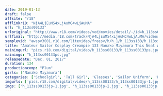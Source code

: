 ```yaml
---
date: 2019-01-13
draft: false
affsite: "r18"
afflinkr18: "NjA4LjEuMS4xLjAuMC4wLjAuMA"
url: "h_113ss00133"
urloriginal: "http://www.r18.com/videos/vod/movies/detail/-/id=h_113ss00133"
urlfinal: "http://media.r18.com/track/NjA4LjEuMS4xLjAuMC4wLjAuMA/videos/vod/movies/detail/-/id=h_113ss00133"
samplevid: "awspv3001.r18.com/litevideo/freepv/h/h_1/h_113ss133/h_113ss133_dmb_w.mp4"
title: "Amateur Sailor Cosplay Creampie 133 Nanako Miyamura This Neat And Clean Girl In Glasses Is 175cm Tall Volleyball Ace Who Shakes Her Cowgirl Ass In Creampie High-Speed Sex... A Sports Loving Maso Bitch! Nanako Miyamura"
mainimgurl: "pics.r18.com/digital/video/h_113ss00133/h_113ss00133ps.jpg"
mainimgs: "h_113ss00133ps.jpg"
releasedate: "Dec. 01, 2017"
duration: 134
productioncomp: "Plum"
girls: ['Nanako Miyamura']
categories: ['Schoolgirl', 'Tall Girl', 'Glasses', 'Sailor Uniform', 'Featured Actress', 'Creampie', 'Urination', 'Hi-Def']
imgurls: ['pics.r18.com/digital/video/h_113ss00133/h_113ss00133jp-1.jpg', 'pics.r18.com/digital/video/h_113ss00133/h_113ss00133jp-2.jpg', 'pics.r18.com/digital/video/h_113ss00133/h_113ss00133jp-3.jpg', 'pics.r18.com/digital/video/h_113ss00133/h_113ss00133jp-4.jpg', 'pics.r18.com/digital/video/h_113ss00133/h_113ss00133jp-5.jpg', 'pics.r18.com/digital/video/h_113ss00133/h_113ss00133jp-6.jpg', 'pics.r18.com/digital/video/h_113ss00133/h_113ss00133jp-7.jpg', 'pics.r18.com/digital/video/h_113ss00133/h_113ss00133jp-8.jpg', 'pics.r18.com/digital/video/h_113ss00133/h_113ss00133jp-9.jpg', 'pics.r18.com/digital/video/h_113ss00133/h_113ss00133jp-10.jpg', 'pics.r18.com/digital/video/h_113ss00133/h_113ss00133jp-11.jpg', 'pics.r18.com/digital/video/h_113ss00133/h_113ss00133jp-12.jpg', 'pics.r18.com/digital/video/h_113ss00133/h_113ss00133jp-13.jpg', 'pics.r18.com/digital/video/h_113ss00133/h_113ss00133jp-14.jpg', 'pics.r18.com/digital/video/h_113ss00133/h_113ss00133jp-15.jpg', 'pics.r18.com/digital/video/h_113ss00133/h_113ss00133jp-16.jpg', 'pics.r18.com/digital/video/h_113ss00133/h_113ss00133jp-17.jpg', 'pics.r18.com/digital/video/h_113ss00133/h_113ss00133jp-18.jpg', 'pics.r18.com/digital/video/h_113ss00133/h_113ss00133jp-19.jpg']
imgs: ['h_113ss00133jp-1.jpg', 'h_113ss00133jp-2.jpg', 'h_113ss00133jp-3.jpg', 'h_113ss00133jp-4.jpg', 'h_113ss00133jp-5.jpg', 'h_113ss00133jp-6.jpg', 'h_113ss00133jp-7.jpg', 'h_113ss00133jp-8.jpg', 'h_113ss00133jp-9.jpg', 'h_113ss00133jp-10.jpg', 'h_113ss00133jp-11.jpg', 'h_113ss00133jp-12.jpg', 'h_113ss00133jp-13.jpg', 'h_113ss00133jp-14.jpg', 'h_113ss00133jp-15.jpg', 'h_113ss00133jp-16.jpg', 'h_113ss00133jp-17.jpg', 'h_113ss00133jp-18.jpg', 'h_113ss00133jp-19.jpg']
---
```

